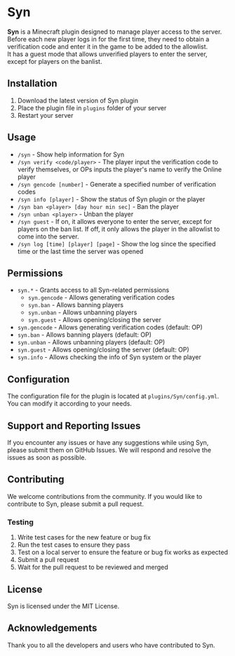 # Syn

**Syn** is a Minecraft plugin designed to manage player access to the server.  
Before each new player logs in for the first time, they need to obtain a verification code and enter it in the game to
be added to the allowlist.  
It has a guest mode that allows unverified players to enter the server, except for players on the banlist.

## Installation

1. Download the latest version of Syn plugin
2. Place the plugin file in `plugins` folder of your server
3. Restart your server

## Usage

* `/syn` - Show help information for Syn
* `/syn verify <code/player>` - The player input the verification code to verify themselves, or OPs inputs the
  player's name to verify the Online player
* `/syn gencode [number]` - Generate a specified number of verification codes
* `/syn info [player]` - Show the status of Syn plugin or the player
* `/syn ban <player> [day hour min sec]` - Ban the player
* `/syn unban <player>` - Unban the player
* `/syn guest` - If on, it allows everyone to enter the server, except for players on the ban list.
  If off, it only allows the player in the allowlist to come into the server.
* `/syn log [time] [player] [page]` - Show the log since the specified time or the last time the server was opened

## Permissions

* `syn.*` - Grants access to all Syn-related permissions
    * `syn.gencode` - Allows generating verification codes
    * `syn.ban` - Allows banning players
    * `syn.unban` - Allows unbanning players
    * `syn.guest` - Allows opening/closing the server
* `syn.gencode` - Allows generating verification codes (default: OP)
* `syn.ban` - Allows banning players (default: OP)
* `syn.unban` - Allows unbanning players (default: OP)
* `syn.guest` - Allows opening/closing the server (default: OP)
* `syn.info` - Allows checking the info of Syn system or the player

## Configuration

The configuration file for the plugin is located at `plugins/Syn/config.yml`. You can modify it according to your
needs.

## Support and Reporting Issues

If you encounter any issues or have any suggestions while using Syn, please submit them on GitHub Issues. We will
respond and resolve the issues as soon as possible.

## Contributing

We welcome contributions from the community. If you would like to contribute to Syn, please submit a pull
request.

### Testing

1. Write test cases for the new feature or bug fix
2. Run the test cases to ensure they pass
3. Test on a local server to ensure the feature or bug fix works as expected
4. Submit a pull request
5. Wait for the pull request to be reviewed and merged

## License

Syn is licensed under the MIT License.

## Acknowledgements

Thank you to all the developers and users who have contributed to Syn.